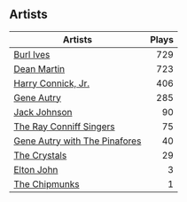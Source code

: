 ## Artists
Artists | Plays 
----- | -----: 
[Burl Ives](/artists/burl-ives-1117) | 729
[Dean Martin](/artists/dean-martin-6555) | 723
[Harry Connick, Jr.](/artists/harry-connick-jr-41411) | 406
[Gene Autry](/artists/gene-autry-1800) | 285
[Jack Johnson](/artists/jack-johnson-6951) | 90
[The Ray Conniff Singers](/artists/the-ray-conniff-singers-104851) | 75
[Gene Autry with The Pinafores](/artists/gene-autry-with-the-pinafores-204996) | 40
[The Crystals](/artists/the-crystals-988) | 29
[Elton John](/artists/elton-john-5041) | 3
[The Chipmunks](/artists/the-chipmunks-29109) | 1

